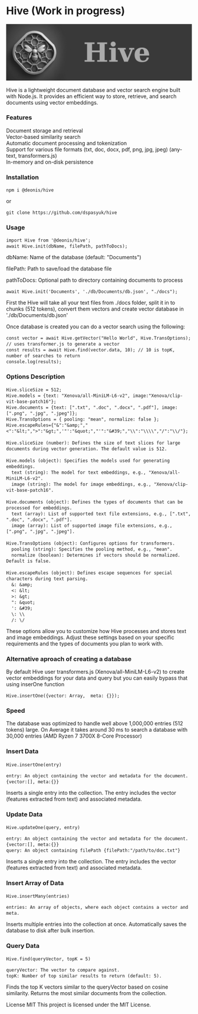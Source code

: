 # Hive (Work in progress)

![Hive](./img/hive.png)

Hive is a lightweight document database and vector search engine built with Node.js. It provides an efficient way to store, retrieve, and search documents using vector embeddings.

### Features

Document storage and retrieval   
Vector-based similarity search  
Automatic document processing and tokenization  
Support for various file formats (txt, doc, docx, pdf, png, jpg, jpeg) (any-text, transformers.js)  
In-memory and on-disk persistence  

### Installation 
```
npm i @deonis/hive 
```
or 
```
git clone https://github.com/dspasyuk/hive

```
### Usage 
```
import Hive from '@deonis/hive';  
await Hive.init(dbName, filePath, pathToDocs);
```

dbName: Name of the database (default: "Documents") 

filePath: Path to save/load the database file  

pathToDocs: Optional path to directory containing documents to process 

```
await Hive.init('Documents', './db/Documents/db.json', "./docs");
```


First the Hive will take all your text files from ./docs folder, split it in to chunks (512 tokens), 
convert them  vectors and create vector database in './db/Documents/db.json'  

Once database is created you can do a vector search using the following: 

```
const vector = await Hive.getVector("Hello World", Hive.TransOptions); // uses transformer.js to generate a vector
const results = await Hive.find(vector.data, 10); // 10 is topK, number of searches to return  
console.log(results);
```

### Options Description
```
Hive.sliceSize = 512;  
Hive.models = {text: "Xenova/all-MiniLM-L6-v2", image:"Xenova/clip-vit-base-patch16"};  
Hive.documents = {text: [".txt", ".doc", ".docx", ".pdf"], image:[".png", ".jpg", ".jpeg"]};  
Hive.TransOptions = { pooling: "mean", normalize: false };  
Hive.escapeRules={"&":"&amp;","<":"&lt;",">":"&gt;",'"':"&quot;","'":"&#39;","\\":"\\\\","/":"\\/"};  

Hive.sliceSize (number): Defines the size of text slices for large documents during vector generation. The default value is 512.  

Hive.models (object): Specifies the models used for generating embeddings.  
  text (string): The model for text embeddings, e.g., "Xenova/all-MiniLM-L6-v2".  
  image (string): The model for image embeddings, e.g., "Xenova/clip-vit-base-patch16".  

Hive.documents (object): Defines the types of documents that can be processed for embeddings.  
  text (array): List of supported text file extensions, e.g., [".txt", ".doc", ".docx", ".pdf"].  
  image (array): List of supported image file extensions, e.g., [".png", ".jpg", ".jpeg"].  

Hive.TransOptions (object): Configures options for transformers.  
  pooling (string): Specifies the pooling method, e.g., "mean".  
  normalize (boolean): Determines if vectors should be normalized. Default is false.  

Hive.escapeRules (object): Defines escape sequences for special characters during text parsing.  
  &: &amp;  
  <: &lt;  
  >: &gt;  
  ": &quot;  
  ': &#39;  
  \: \\  
  /: \/  
```
These options allow you to customize how Hive processes and stores text and image embeddings. Adjust these settings based on your specific requirements and the types of documents you plan to work with.

### Alternative aproach of creating a database

By default Hive user transformers.js (Xenova/all-MiniLM-L6-v2) to create vector embeddings for your data and query but you can easily bypass that using inserOne function 

```
Hive.insertOne({vector: Array,  meta: {}});
```
### Speed

The database was optimized to handle well above 1,000,000 entries (512 tokens) large.
On Average it takes around 30 ms to search a database with 30,000 entries (AMD Ryzen 7 3700X 8-Core Processor)

### Insert Data

```Hive.insertOne(entry)```

    entry: An object containing the vector and metadata for the document. {vector:[], meta:{}}

Inserts a single entry into the collection. The entry includes the vector (features extracted from text) and associated metadata.


### Update Data

```Hive.updateOne(query, entry)```

    entry: An object containing the vector and metadata for the document. {vector:[], meta:{}}
    query: An object containing filePath {filePath:"/path/to/doc.txt"}

Inserts a single entry into the collection. The entry includes the vector (features extracted from text) and associated metadata.

### Insert Array of Data

```Hive.insertMany(entries)```

    entries: An array of objects, where each object contains a vector and meta.

Inserts multiple entries into the collection at once. Automatically saves the database to disk after bulk insertion.

### Query Data

```Hive.find(queryVector, topK = 5)```

    queryVector: The vector to compare against.
    topK: Number of top similar results to return (default: 5).

Finds the top K vectors similar to the queryVector based on cosine similarity. Returns the most similar documents from the collection.


License MIT
This project is licensed under the MIT License.
